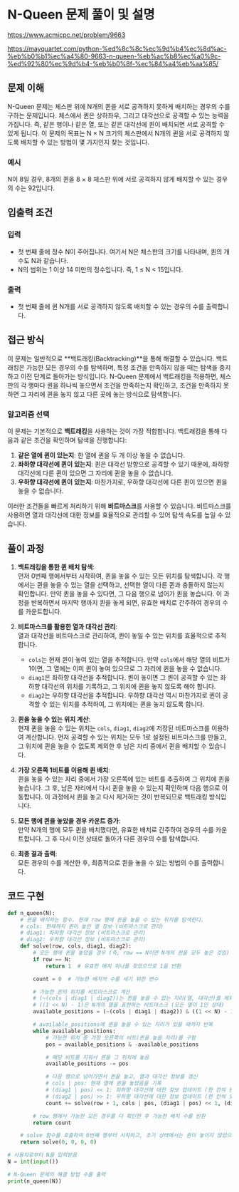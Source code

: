 # N-Queen 문제 풀이 및 설명

https://www.acmicpc.net/problem/9663

https://mayquartet.com/python-%ed%8c%8c%ec%9d%b4%ec%8d%ac-%eb%b0%b1%ec%a4%80-9663-n-queen-%eb%ac%b8%ec%a0%9c-%ed%92%80%ec%9d%b4-%eb%b0%8f-%ec%84%a4%eb%aa%85/

## 문제 이해

N-Queen 문제는 체스판 위에 N개의 퀸을 서로 공격하지 못하게 배치하는 경우의 수를 구하는 문제입니다. 체스에서 퀸은 상하좌우, 그리고 대각선으로 공격할 수 있는 능력을 가집니다. 즉, 같은 행이나 같은 열, 또는 같은 대각선에 퀸이 배치되면 서로 공격할 수 있게 됩니다. 이 문제의 목표는 N × N 크기의 체스판에서 N개의 퀸을 서로 공격하지 않도록 배치할 수 있는 방법이 몇 가지인지 찾는 것입니다.

### 예시

N이 8일 경우, 8개의 퀸을 8 × 8 체스판 위에 서로 공격하지 않게 배치할 수 있는 경우의 수는 92입니다.

## 입출력 조건

### 입력

- 첫 번째 줄에 정수 N이 주어집니다. 여기서 N은 체스판의 크기를 나타내며, 퀸의 개수도 N과 같습니다.
- N의 범위는 1 이상 14 미만의 정수입니다. 즉, 1 ≤ N < 15입니다.

### 출력

- 첫 번째 줄에 퀸 N개를 서로 공격하지 않도록 배치할 수 있는 경우의 수를 출력합니다.

## 접근 방식

이 문제는 일반적으로 **백트래킹(Backtracking)**을 통해 해결할 수 있습니다. 백트래킹은 가능한 모든 경우의 수를 탐색하며, 특정 조건을 만족하지 않을 때는 탐색을 중지하고 이전 단계로 돌아가는 방식입니다. N-Queen 문제에서 백트래킹을 적용하면, 체스판의 각 행마다 퀸을 하나씩 놓으면서 조건을 만족하는지 확인하고, 조건을 만족하지 못하면 그 자리에 퀸을 놓지 않고 다른 곳에 놓는 방식으로 탐색합니다.

### 알고리즘 선택

이 문제는 기본적으로 **백트래킹**을 사용하는 것이 가장 적합합니다. 백트래킹을 통해 다음과 같은 조건을 확인하며 탐색을 진행합니다:

1. **같은 열에 퀸이 있는지**: 한 열에 퀸을 두 개 이상 놓을 수 없습니다.
2. **좌하향 대각선에 퀸이 있는지**: 퀸은 대각선 방향으로 공격할 수 있기 때문에, 좌하향 대각선에 다른 퀸이 있으면 그 자리에 퀸을 놓을 수 없습니다.
3. **우하향 대각선에 퀸이 있는지**: 마찬가지로, 우하향 대각선에 다른 퀸이 있으면 퀸을 놓을 수 없습니다.

이러한 조건들을 빠르게 처리하기 위해 **비트마스크**를 사용할 수 있습니다. 비트마스크를 사용하면 열과 대각선에 대한 정보를 효율적으로 관리할 수 있어 탐색 속도를 높일 수 있습니다.

## 풀이 과정

1. **백트래킹을 통한 퀸 배치 탐색**:  
   먼저 0번째 행에서부터 시작하여, 퀸을 놓을 수 있는 모든 위치를 탐색합니다. 각 행에서는 퀸을 놓을 수 있는 열을 선택하고, 선택한 열이 다른 퀸과 충돌하지 않는지 확인합니다. 만약 퀸을 놓을 수 있다면, 그 다음 행으로 넘어가 퀸을 놓습니다. 이 과정을 반복하면서 마지막 행까지 퀸을 놓게 되면, 유효한 배치로 간주하여 경우의 수를 카운트합니다.

2. **비트마스크를 활용한 열과 대각선 관리**:  
   열과 대각선을 비트마스크로 관리하여, 퀸이 놓일 수 있는 위치를 효율적으로 추적합니다.

   - `cols`는 현재 퀸이 놓여 있는 열을 추적합니다. 만약 `cols`에서 해당 열의 비트가 1이면, 그 열에는 이미 퀸이 놓여 있으므로 그 자리에 퀸을 놓을 수 없습니다.
   - `diag1`은 좌하향 대각선을 추적합니다. 퀸이 놓이면 그 퀸이 공격할 수 있는 좌하향 대각선의 위치를 기록하고, 그 위치에 퀸을 놓지 않도록 해야 합니다.
   - `diag2`는 우하향 대각선을 추적합니다. 우하향 대각선 역시 마찬가지로 퀸이 공격할 수 있는 위치를 추적하여, 그 위치에는 퀸을 놓지 않도록 합니다.

3. **퀸을 놓을 수 있는 위치 계산**:  
   현재 퀸을 놓을 수 있는 위치는 `cols`, `diag1`, `diag2`에 저장된 비트마스크를 이용하여 계산합니다. 먼저 공격할 수 있는 위치는 모두 1로 설정된 비트마스크를 만들고, 그 위치에 퀸을 놓을 수 없도록 제외한 후 남은 자리 중에서 퀸을 배치할 수 있습니다.

4. **가장 오른쪽 1비트를 이용해 퀸 배치**:  
   퀸을 놓을 수 있는 자리 중에서 가장 오른쪽에 있는 비트를 추출하여 그 위치에 퀸을 놓습니다. 그 후, 남은 자리에서 다시 퀸을 놓을 수 있는지 확인하며 다음 행으로 이동합니다. 이 과정에서 퀸을 놓고 다시 제거하는 것이 반복되므로 백트래킹 방식입니다.

5. **모든 행에 퀸을 놓았을 경우 카운트 증가**:  
   만약 N개의 행에 모두 퀸을 배치했다면, 유효한 배치로 간주하여 경우의 수를 카운트합니다. 그 후 다시 이전 상태로 돌아가 다른 경우의 수를 탐색합니다.

6. **최종 결과 출력**:  
   모든 경우의 수를 계산한 후, 최종적으로 퀸을 놓을 수 있는 방법의 수를 출력합니다.

## 코드 구현

```python
def n_queen(N):
    # 퀸을 배치하는 함수. 현재 row 행에 퀸을 놓을 수 있는 위치를 탐색한다.
    # cols: 현재까지 퀸이 놓인 열 정보 (비트마스크로 관리)
    # diag1: 좌하향 대각선 정보 (비트마스크로 관리)
    # diag2: 우하향 대각선 정보 (비트마스크로 관리)
    def solve(row, cols, diag1, diag2):
        # 모든 행에 퀸을 놓았을 경우 (즉, row == N이면 N개의 퀸을 모두 놓은 것임)
        if row == N:
            return 1  # 유효한 배치 하나를 찾았으므로 1을 반환

        count = 0  # 가능한 배치의 수를 세기 위한 변수

        # 가능한 퀸의 위치를 비트마스크로 계산
        # (~(cols | diag1 | diag2))는 퀸을 놓을 수 없는 자리(열, 대각선)를 제외한 자리
        # ((1 << N) - 1)은 N개의 열을 표현하는 비트마스크 (모든 열이 1인 상태)
        available_positions = (~(cols | diag1 | diag2)) & ((1 << N) - 1)

        # available_positions에 퀸을 놓을 수 있는 자리가 있을 때까지 반복
        while available_positions:
            # 가능한 위치 중 가장 오른쪽의 비트(퀸을 놓을 자리)를 구함
            pos = available_positions & -available_positions

            # 해당 비트를 지워서 퀸을 그 위치에 놓음
            available_positions -= pos

            # 다음 행으로 넘어가면서 퀸을 놓고, 열과 대각선 정보를 갱신
            # cols | pos: 현재 열에 퀸을 놓았음을 기록
            # (diag1 | pos) << 1: 좌하향 대각선에 대한 정보 업데이트 (한 칸씩 왼쪽으로 밀림)
            # (diag2 | pos) >> 1: 우하향 대각선에 대한 정보 업데이트 (한 칸씩 오른쪽으로 밀림)
            count += solve(row + 1, cols | pos, (diag1 | pos) << 1, (diag2 | pos) >> 1)

        # row 행에서 가능한 모든 경우를 다 확인한 후 가능한 배치 수를 반환
        return count

    # solve 함수를 호출하여 0번째 행부터 시작하고, 초기 상태에서는 퀸이 놓이지 않았으므로 모두 0으로 초기화
    return solve(0, 0, 0, 0)

# 사용자로부터 N을 입력받음
N = int(input())

# N-Queen 문제의 해결 방법 수를 출력
print(n_queen(N))
```
